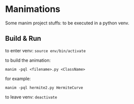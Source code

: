# Manimations

Some manim project stuffs: to be executed in a python venv.

## Build & Run

to enter venv: `source env/bin/activate`

to build the animation:

`manim -pql <filename>.py <ClassName>`

for example:

`manim -pql hermite2.py HermiteCurve`

to leave venv: `deactivate`
